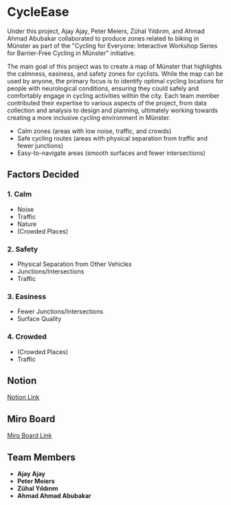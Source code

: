 # CycleEase
Under this project, Ajay Ajay, Peter Meiers, Zühal Yıldırım, and Ahmad Ahmad Abubakar collaborated to produce zones related to biking in Münster as part of the "Cycling for Everyone: Interactive Workshop Series for Barrier-Free Cycling in Münster" initiative. 

The main goal of this project was to create a map of Münster that highlights the calmness, easiness, and safety zones for cyclists. While the map can be used by anyone, the primary focus is to identify optimal cycling locations for people with neurological conditions, ensuring they could safely and comfortably engage in cycling activities within the city. Each team member contributed their expertise to various aspects of the project, from data collection and analysis to design and planning, ultimately working towards creating a more inclusive cycling environment in Münster.

- Calm zones (areas with low noise, traffic, and crowds)
- Safe cycling routes (areas with physical separation from traffic and fewer junctions)
- Easy-to-navigate areas (smooth surfaces and fewer intersections)

## Factors Decided

### 1. **Calm**
   - Noise
   - Traffic
   - Nature
   - (Crowded Places)

### 2. **Safety**
   - Physical Separation from Other Vehicles
   - Junctions/Intersections
   - Traffic

### 3. **Easiness**
   - Fewer Junctions/Intersections
   - Surface Quality

### 4. **Crowded**
   - (Crowded Places)
   - Traffic

## Notion
[Notion Link](https://www.notion.so/Teamspace-Home-1a0133c698328077b188d48ced8bb89f)
## Miro Board
[Miro Board Link](https://miro.com/app/board/uXjVIe78PmU=/)

## Team Members

- **Ajay Ajay**
- **Peter Meiers**
- **Zühal Yıldırım**
- **Ahmad Ahmad Abubakar**

